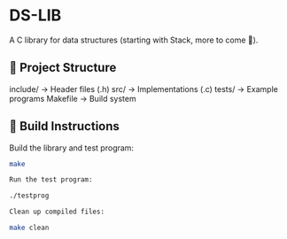 # DS-LIB

A C library for data structures (starting with Stack, more to come 🚀).

## 📂 Project Structure

include/ → Header files (.h)
src/ → Implementations (.c)
tests/ → Example programs
Makefile → Build system


## 🔧 Build Instructions

Build the library and test program:
```bash
make

Run the test program:

./testprog

Clean up compiled files:

make clean
```
